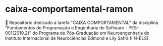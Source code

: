 # caixa-comportamental-ramon
:mouse2: Repositório dedicado a tarefa "CAIXA COMPORTAMENTAL" da disciplina "Fundamentos de Programação e Engenharia de Software - PES-001(2019.2)" do Programa de Pós-Graduação em Neuroengenharia do Instituto Internacional de Neurociências Edmond e Lily Safra (IIN-ELS).
